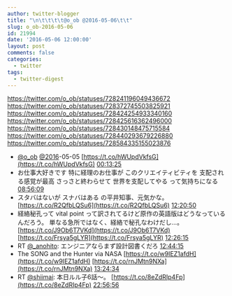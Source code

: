```yaml
---
author: twitter-blogger
title: "\n\t\t\t\t@o_ob @2016-05-06\t\t"
slug: o_ob-2016-05-06
id: 21994
date: '2016-05-06 12:00:00'
layout: post
comments: false
categories:
  - twitter
tags:
  - twitter-digest
---
```


https://twitter.com/o_ob/statuses/728241196049436672 https://twitter.com/o_ob/statuses/728372745503825921 https://twitter.com/o_ob/statuses/728424254933340160 https://twitter.com/o_ob/statuses/728425616362496000 https://twitter.com/o_ob/statuses/728430148475715584 https://twitter.com/o_ob/statuses/728440293679226880 https://twitter.com/o_ob/statuses/728584335155023876  

*   [@o_ob](https://twitter.com/o_ob) [@2016](https://twitter.com/2016)-05-05 [https://t.co/hWUpdVkfsG](https://t.co/hWUpdVkfsG) [00:13:25](https://twitter.com/o_ob/statuses/728241196049436672)
*   お仕事大好きです 特に経理のお仕事が このクリエイティビティを 支配される感覚が最高 さっさと終わらせて 世界を支配してやる って気持ちになる [08:56:09](https://twitter.com/o_ob/statuses/728372745503825921)
*   スタバはないが スナバはある の平井知事、元気かな。 [https://t.co/R2QfbLQSu6](https://t.co/R2QfbLQSu6) [12:20:50](https://twitter.com/o_ob/statuses/728424254933340160)
*   経絡秘孔って vital point って訳されてるけど原作の英語版はどうなっているんだろう。 単なる急所ではなく、経絡で秘孔なわけだし...。 [https://t.co/J9Ob6T7VKd](https://t.co/J9Ob6T7VKd) [https://t.co/Frsya5gLYR](https://t.co/Frsya5gLYR) [12:26:15](https://twitter.com/o_ob/statuses/728425616362496000)
*   RT [@_anohito](https://twitter.com/_anohito): エンジニアならまず設計図書くだろ [12:44:15](https://twitter.com/o_ob/statuses/728430148475715584)
*   The SONG and the Hunter via NASA [https://t.co/w9IEZ1afdH](https://t.co/w9IEZ1afdH) [https://t.co/rnJMtn9NXa](https://t.co/rnJMtn9NXa) [13:24:34](https://twitter.com/o_ob/statuses/728440293679226880)
*   RT [@shiimai](https://twitter.com/shiimai): 本日ルル子6話～。 [https://t.co/8eZdRIp4Fp](https://t.co/8eZdRIp4Fp) [22:56:56](https://twitter.com/o_ob/statuses/728584335155023876)